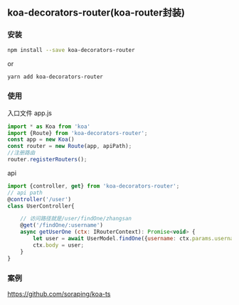 ## koa-decorators-router(koa-router封装)

### 安装

```bash
npm install --save koa-decorators-router
```

or

```bash
yarn add koa-decorators-router
```

### 使用

入口文件 app.js

```javascript
import * as Koa from 'koa'
import {Route} from 'koa-decorators-router';
const app = new Koa()
const router = new Route(app, apiPath);
//注册路由
router.registerRouters();

```

api

```javascript
import {controller, get} from 'koa-decorators-router';
// api path
@controller('/user')
class UserController{

    // 访问路径就是/user/findOne/zhangsan
    @get('/findOne/:username')
    async getUserOne (ctx: IRouterContext): Promise<void> {
        let user = await UserModel.findOne({username: ctx.params.username});
        ctx.body = user;
    }
}
```

### 案例
https://github.com/soraping/koa-ts